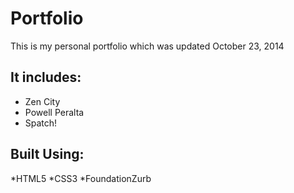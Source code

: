 # Portfolio 

This is my personal portfolio which was updated October 23, 2014

## It includes:

  * Zen City
  * Powell Peralta
  * Spatch!


## Built Using:

 *HTML5
 *CSS3
 *FoundationZurb
